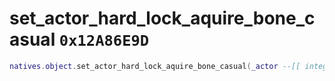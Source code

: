 # set_actor_hard_lock_aquire_bone_casual `0x12A86E9D`

```lua
natives.object.set_actor_hard_lock_aquire_bone_casual(_actor --[[ integer ]], _bonename --[[ string ]])
```